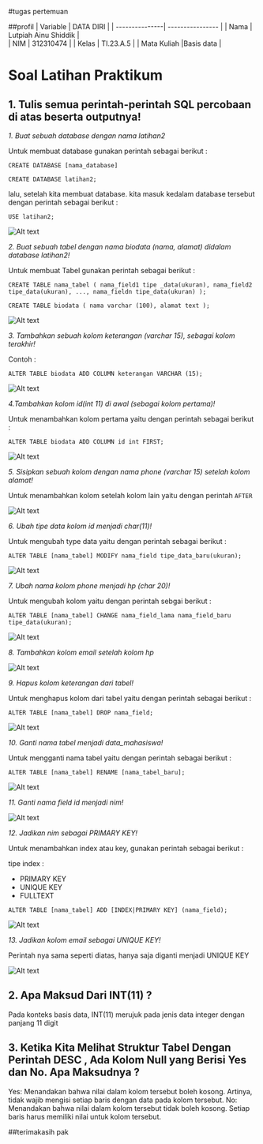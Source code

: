 #tugas pertemuan 

##profil
| Variable       |    DATA DIRI         |
| ---------------| ----------------     |
| Nama           | Lutpiah Ainu Shiddik |                                     
| NIM            | 312310474            |
| Kelas          | TI.23.A.5            |
| Mata Kuliah    |Basis data            |
 
 # Soal Latihan Praktikum
## 1. Tulis semua perintah-perintah SQL percobaan di atas beserta outputnya!

*1. Buat sebuah database dengan nama latihan2*

Untuk membuat database gunakan perintah sebagai berikut :

`CREATE DATABASE [nama_database]`

`CREATE DATABASE latihan2;`

lalu, setelah kita membuat database. kita masuk kedalam database tersebut dengan perintah sebagai berikut :

`USE latihan2;`

![Alt text](<gambar ss/nomor ss 1.png>)

*2. Buat sebuah tabel dengan nama biodata (nama, alamat) didalam database latihan2!*

Untuk membuat Tabel gunakan perintah sebagai berikut :

`CREATE TABLE nama_tabel (
    nama_field1 tipe _data(ukuran), nama_field2 tipe_data(ukuran), ..., nama_fieldn tipe_data(ukuran)
    );`

`CREATE TABLE biodata (
    nama varchar (100),
    alamat text
    );`

![Alt text](<gambar ss/nomor ss 2.png>)

*3. Tambahkan sebuah kolom keterangan (varchar 15), sebagai kolom terakhir!*

Contoh :

`ALTER TABLE biodata ADD COLUMN keterangan VARCHAR (15);`

![Alt text](<gambar ss/nomor ss 3.png>)

*4.Tambahkan kolom id(int 11) di awal (sebagai kolom pertama)!*

Untuk menambahkan kolom pertama yaitu dengan perintah sebagai berikut :

`ALTER TABLE biodata ADD COLUMN id int FIRST; `

![Alt text](<gambar ss/nomor ss 4.png>)

*5. Sisipkan sebuah kolom dengan nama phone (varchar 15) setelah kolom alamat!*

Untuk menambahkan kolom setelah kolom lain yaitu dengan perintah `AFTER`

![Alt text](<gambar ss/nomor ss 5.png>)

*6. Ubah tipe data kolom id menjadi char(11)!*

Untuk mengubah type data yaitu dengan perintah sebagai berikut :

`ALTER TABLE [nama_tabel] MODIFY nama_field tipe_data_baru(ukuran);`

![Alt text](<gambar ss/nomor ss 6.png>)

*7. Ubah nama kolom phone menjadi hp (char 20)!*

Untuk mengubah kolom yaitu dengan perintah sebgai berikut :

`ALTER TABLE [nama_tabel] CHANGE nama_field_lama nama_field_baru tipe_data(ukuran);`

![Alt text](<gambar ss/nomor ss 7.png>)

*8. Tambahkan kolom email setelah kolom hp*

![Alt text](<gambar ss/nomor ss 8.png>)

*9. Hapus kolom keterangan dari tabel!*

Untuk menghapus kolom dari tabel yaitu dengan perintah sebagai berikut :

`ALTER TABLE [nama_tabel] DROP nama_field;`

![Alt text](<gambar ss/nomor ss 9.png>)

*10. Ganti nama tabel menjadi data_mahasiswa!*

Untuk mengganti nama tabel yaitu dengan perintah sebagai berikut :

`ALTER TABLE [nama_tabel] RENAME [nama_tabel_baru];`

![Alt text](<gambar ss/nomor ss 10.png>)

*11. Ganti nama field id menjadi nim!*

![Alt text](<gambar ss/nomor ss 11.png>)

*12. Jadikan nim sebagai PRIMARY KEY!*

Untuk menambahkan index atau key, gunakan perintah sebagai berikut :

tipe index :

- PRIMARY KEY
- UNIQUE KEY
- FULLTEXT

`ALTER TABLE [nama_tabel] ADD [INDEX|PRIMARY KEY] (nama_field);`

![Alt text](<gambar ss/nomor ss 12.png>)

*13. Jadikan kolom email sebagai UNIQUE KEY!*

Perintah nya sama seperti diatas, hanya saja diganti menjadi UNIQUE KEY

![Alt text](<gambar ss/nomor ss 13.png>)

## 2. Apa Maksud Dari INT(11) ?

Pada konteks basis data, INT(11) merujuk pada jenis data integer dengan panjang 11 digit

## 3. Ketika Kita Melihat Struktur Tabel Dengan Perintah DESC , Ada Kolom Null yang Berisi Yes dan No. Apa Maksudnya ?

Yes: Menandakan bahwa nilai dalam kolom tersebut boleh kosong. Artinya, tidak wajib mengisi setiap baris dengan data pada kolom tersebut.
No: Menandakan bahwa nilai dalam kolom tersebut tidak boleh kosong. Setiap baris harus memiliki nilai untuk kolom tersebut.

##terimakasih pak

